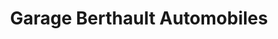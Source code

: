 ---
title: "Garage Berthault Automobiles"
url: /la-membrolle-sur-choisille/garage-berthault-automobiles/
shop: réparation de voitures
---